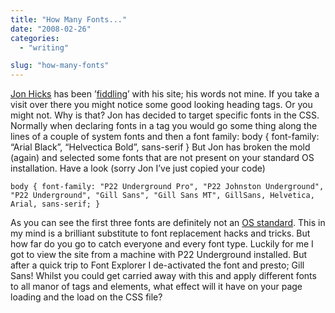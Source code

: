 ```yaml
---
title: "How Many Fonts..."
date: "2008-02-26"
categories: 
  - "writing"

slug: "how-many-fonts"
---
```


[Jon Hicks](https://www.hicksdesign.co.uk/) has been ’[fiddling](https://www.hicksdesign.co.uk/journal/fiddling)’ with his site; his words not mine. If you take a visit over there you might notice some good looking heading tags. Or you might not. Why is that? Jon has decided to target specific fonts in the CSS. Normally when declaring fonts in a tag you would go some thing along the lines of a couple of system fonts and then a font family: body { font-family: “Arial Black”, “Helvectica Bold”, sans-serif } But Jon has broken the mold (again) and selected some fonts that are not present on your standard OS installation. Have a look (sorry Jon I’ve just copied your code)

```
body { font-family: "P22 Underground Pro", "P22 Johnston Underground", "P22 Underground", "Gill Sans", "Gill Sans MT", GillSans, Helvetica, Arial, sans-serif; }
```

As you can see the first three fonts are definitely not an [OS standard](https://www.ampsoft.net/webdesign-l/WindowsMacFonts.html). This in my mind is a brilliant substitute to font replacement hacks and tricks. But how far do you go to catch everyone and every font type. Luckily for me I got to view the site from a machine with P22 Underground installed. But after a quick trip to Font Explorer I de-activated the font and presto; Gill Sans! Whilst you could get carried away with this and apply different fonts to all manor of tags and elements, what effect will it have on your page loading and the load on the CSS file?
